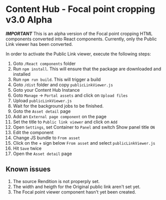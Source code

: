 # Content Hub - Focal point cropping v3.0 Alpha

***IMPORTANT***
This is an alpha version of the Focal point cropping HTML components converted into React components. Currently, only the Public Link viewer has been converted.

In order to activate the Public Link viewer, execute the following steps:

 1. Goto `/React components` folder
 2. Run `npm install`. This will ensure that the package are downloaded and installed
 3. Run `npm run build`. This will trigger a build
 4. Goto `/dist` folder and copy `publicLinkViewer.js`
 5. Goto your Content Hub Instance
 6. Goto `Manage` -> `Portal assets` and click on `Upload files`
 7. Upload `publicLinkViewer.js`
 8. Wait for the background jobs to be finished.
 9. Goto the `Asset detail` page
 10. Add an `External page component` on the page
 11. Set the title to `Public link viewer` and click on `Add`
 12. Open `Settings`, set Container to `Panel` and switch Show panel title `ON` 
 13. Edit the component
 15. Change JS bundle to `From asset`
 16. Click on the + sign below `From asset` and select `publicLinkViewer.js`
 17. Hit `Save` twice
 18. Open the `Asset detail` page

## Known issues
1. The source Rendition is not properply set.
2. The width and heigth for the Original public link aren't set yet.
3. The Focal point viewer component hasn't yet been created.